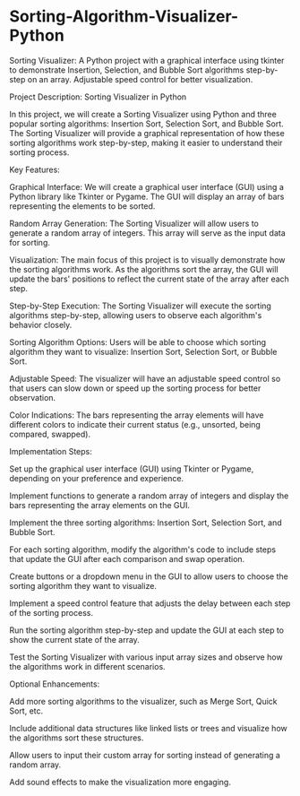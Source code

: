 # Sorting-Algorithm-Visualizer-Python

Sorting Visualizer: A Python project with a graphical interface using tkinter to demonstrate Insertion, Selection, and Bubble Sort algorithms step-by-step on an array. Adjustable speed control for better visualization.

Project Description: Sorting Visualizer in Python

In this project, we will create a Sorting Visualizer using Python and three popular sorting algorithms: Insertion Sort, Selection Sort, and Bubble Sort. The Sorting Visualizer will provide a graphical representation of how these sorting algorithms work step-by-step, making it easier to understand their sorting process.

Key Features:

Graphical Interface: We will create a graphical user interface (GUI) using a Python library like Tkinter or Pygame. The GUI will display an array of bars representing the elements to be sorted.

Random Array Generation: The Sorting Visualizer will allow users to generate a random array of integers. This array will serve as the input data for sorting.

Visualization: The main focus of this project is to visually demonstrate how the sorting algorithms work. As the algorithms sort the array, the GUI will update the bars' positions to reflect the current state of the array after each step.

Step-by-Step Execution: The Sorting Visualizer will execute the sorting algorithms step-by-step, allowing users to observe each algorithm's behavior closely.

Sorting Algorithm Options: Users will be able to choose which sorting algorithm they want to visualize: Insertion Sort, Selection Sort, or Bubble Sort.

Adjustable Speed: The visualizer will have an adjustable speed control so that users can slow down or speed up the sorting process for better observation.

Color Indications: The bars representing the array elements will have different colors to indicate their current status (e.g., unsorted, being compared, swapped).

Implementation Steps:

Set up the graphical user interface (GUI) using Tkinter or Pygame, depending on your preference and experience.

Implement functions to generate a random array of integers and display the bars representing the array elements on the GUI.

Implement the three sorting algorithms: Insertion Sort, Selection Sort, and Bubble Sort.

For each sorting algorithm, modify the algorithm's code to include steps that update the GUI after each comparison and swap operation.

Create buttons or a dropdown menu in the GUI to allow users to choose the sorting algorithm they want to visualize.

Implement a speed control feature that adjusts the delay between each step of the sorting process.

Run the sorting algorithm step-by-step and update the GUI at each step to show the current state of the array.

Test the Sorting Visualizer with various input array sizes and observe how the algorithms work in different scenarios.

Optional Enhancements:

Add more sorting algorithms to the visualizer, such as Merge Sort, Quick Sort, etc.

Include additional data structures like linked lists or trees and visualize how the algorithms sort these structures.

Allow users to input their custom array for sorting instead of generating a random array.

Add sound effects to make the visualization more engaging.
